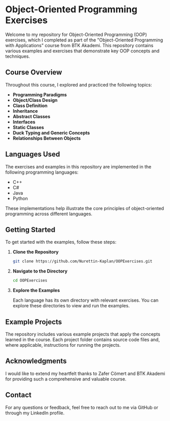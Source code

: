# Object-Oriented Programming Exercises

Welcome to my repository for Object-Oriented Programming (OOP) exercises, which I completed as part of the "Object-Oriented Programming with Applications" course from BTK Akademi. This repository contains various examples and exercises that demonstrate key OOP concepts and techniques.

## Course Overview

Throughout this course, I explored and practiced the following topics:

- **Programming Paradigms**
- **Object/Class Design**
- **Class Definition**
- **Inheritance**
- **Abstract Classes**
- **Interfaces**
- **Static Classes**
- **Duck Typing and Generic Concepts**
- **Relationships Between Objects**

## Languages Used

The exercises and examples in this repository are implemented in the following programming languages:

- C++
- C#
- Java
- Python

These implementations help illustrate the core principles of object-oriented programming across different languages.

## Getting Started

To get started with the examples, follow these steps:

1. **Clone the Repository**

   ```bash
   git clone https://github.com/Nurettin-Kaplan/OOPExercises.git
   ```

2. **Navigate to the Directory**

   ```bash
   cd OOPExercises
   ```

3. **Explore the Examples**

   Each language has its own directory with relevant exercises. You can explore these directories to view and run the examples.

## Example Projects

The repository includes various example projects that apply the concepts learned in the course. Each project folder contains source code files and, where applicable, instructions for running the projects.

## Acknowledgments

I would like to extend my heartfelt thanks to Zafer Cömert and BTK Akademi for providing such a comprehensive and valuable course.

## Contact

For any questions or feedback, feel free to reach out to me via GitHub or through my LinkedIn profile.